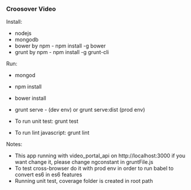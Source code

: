 ### Croosover Video

Install:
* nodejs
* mongodb
* bower by npm - npm install -g bower
* grunt by npm - npm install -g grunt-cli

Run:
* mongod
* npm install
* bower install
* grunt serve - (dev env) or grunt serve:dist (prod env)

* To run unit test: grunt test
* To run lint javascript: grunt lint

Notes:
* This app running with video_portal_api on http://localhost:3000 if you want change it, please change ngconstant in gruntFile.js
* To test cross-browser do it with prod env in order to run babel to convert es6 in es6 features
* Running unit test, coverage folder is created in root path


